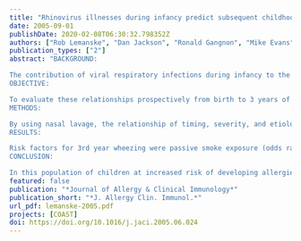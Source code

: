 ```yaml
---
title: "Rhinovirus illnesses during infancy predict subsequent childhood wheezing"
date: 2005-09-01
publishDate: 2020-02-08T06:30:32.798352Z
authors: ["Rob Lemanske", "Dan Jackson", "Ronald Gangnon", "Mike Evans", "Zhanhai Li", "Peter Shult", "Carol Kirk", "Erik Reisdorf", "Kathy Roberg", "Beth Anderson", "Kirstin Carlson-Dakes", "Kiva Adler", "Stephanie Gilbertson-White", "Tressa Pappas", "Douglas Dasilva", "Chris Tisler", "Jim Gern"]
publication_types: ["2"]
abstract: "BACKGROUND:

The contribution of viral respiratory infections during infancy to the development of subsequent wheezing and/or allergic diseases in early childhood is not established.
OBJECTIVE:

To evaluate these relationships prospectively from birth to 3 years of age in 285 children genetically at high risk for developing allergic respiratory diseases.
METHODS:

By using nasal lavage, the relationship of timing, severity, and etiology of viral respiratory infections during infancy to wheezing in the 3rd year of life was evaluated. In addition, genetic and environmental factors that could modify risk of infections and wheezing prevalence were analyzed.
RESULTS:

Risk factors for 3rd year wheezing were passive smoke exposure (odds ratio [OR]=2.1), older siblings (OR=2.5), allergic sensitization to foods at age 1 year (OR=2.0), any moderate to severe respiratory illness without wheezing during infancy (OR=3.6), and at least 1 wheezing illness with respiratory syncytial virus (RSV; OR=3.0), rhinovirus (OR=10) and/or non-rhinovirus/RSV pathogens (OR=3.9) during infancy. When viral etiology was considered, 1st-year wheezing illnesses caused by rhinovirus infection were the strongest predictor of subsequent 3rd year wheezing (OR=6.6; P < .0001). Moreover, 63% of infants who wheezed during rhinovirus seasons continued to wheeze in the 3rd year of life, compared with only 20% of all other infants (OR=6.6; P < .0001).
CONCLUSION:

In this population of children at increased risk of developing allergies and asthma, the most significant risk factor for the development of preschool childhood wheezing is the occurrence of symptomatic rhinovirus illnesses during infancy that are clinically and prognostically informative based on their seasonal nature."
featured: false
publication: "*Journal of Allergy & Clinical Immunology*"
publication_short: "*J. Allergy Clin. Immunol.*"
url_pdf: lemanske-2005.pdf
projects: [COAST]
doi: https://doi.org/10.1016/j.jaci.2005.06.024
---
```


